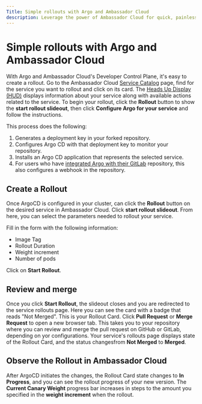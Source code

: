 ```yaml
---
Title: Simple rollouts with Argo and Ambassador Cloud
description: Leverage the power of Ambassador Cloud for quick, painless, and secure rollouts.
---
```


# Simple rollouts with Argo and Ambassador Cloud

With Argo and Ambassador Cloud's Developer Control Plane, it's easy to create a rollout. Go to the Ambassador Cloud <a href="https://app.getambassador.io/cloud/services" target="_blank">Service Catalog</a> page, find for the service you want to rollout and click on its card. The <a href="/docs/cloud/latest/service-catalog/concepts/hud/">Heads Up Display (HUD)</a> displays information about your service along with available actions related to the service. To begin your rollout, click the **Rollout** button to show the **start rollout slideout**, then click **Configure Argo for your service**  and follow the instructions. 

This process does the following:
1. Generates a deployment key in your forked repository.
1. Configures Argo CD with that deployment key to monitor your repository.
1. Installs an Argo CD application that represents the selected service.
1. For users who have [integrated Argo with their GitLab](../installing-argo/#enable-integration-with-github-dockerhub-or-gitlab) repository, this also configures a webhook in the repository.

## Create a Rollout

Once ArgoCD is configured in your cluster, can click the **Rollout** button on the desired service in Ambassador Cloud. Click **start rollout slideout**. From here, you can select the parameters needed to rollout your service.

Fill in the form with the following information:
- Image Tag
- Rollout Duration
- Weight increment
- Number of pods

Click on **Start Rollout**.

## Review and merge

Once you click **Start Rollout**, the slideout closes and you are redirected to the service rollouts page. Here you can see the card with a badge that reads "Not Merged". This is your Rollout Card. 
Click **Pull Request** or **Merge Request** to open a new browser tab. This takes you to your repository where you can review and merge the pull request on GitHub or GitLab, depending on yor configurations.
Your service's rollouts page displays state of the Rollout Card, and the status changesfrom **Not Merged** to **Merged**.

## Observe the Rollout in Ambassador Cloud

After ArgoCD initiates the changes, the Rollout Card state changes to **In Progress**, and you can see the rollout progress of your new version.
The **Current Canary Weight** progress bar increases in steps to the amount you specified in the **weight increment** when the rollout.